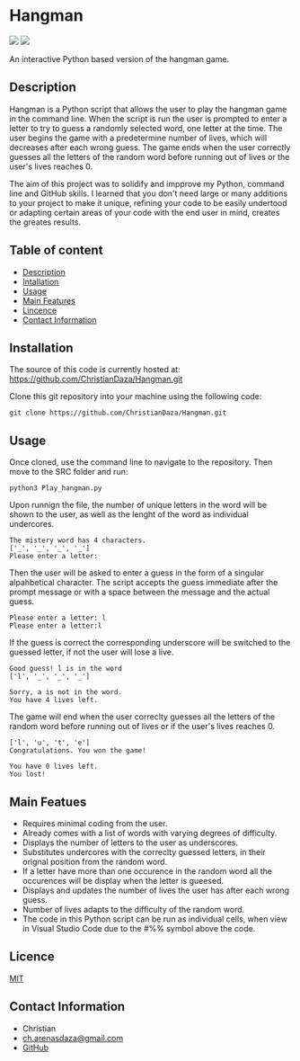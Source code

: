 # Hangman
![](https://img.shields.io/badge/platforms%20-macOS--64%20%7C%20win--64-lightgrey) ![](https://img.shields.io/badge/version-1.0.0-blue)

An interactive Python based version of the hangman game.   

## Description

Hangman is a Python script that allows the user to play the hangman game in the command line. When the script is run the user is prompted to enter a letter to try to guess a randomly selected word, one letter at the time. The user begins the game with a predetermine number of lives, which will decreases after each wrong guess. The game ends when the user correctly guesses all the letters of the random word before running out of lives or the user's lives reaches 0. 

The aim of this project was to solidify and impprove my Python, command line and GitHub skills. I learned that you don't need large or many additions to your project to make it unique, refining your code to be easily undertood or adapting certain areas of your code with the end user in mind, creates the greates results.


## Table of content

- [Description](#Description)
- [Intallation](#Intallation)
- [Usage](#Usage)
- [Main Features](#Main_Features)
- [Lincence](#Licence)
- [Contact Information](#Contact_information)


## Installation

 The source of this code is currently hosted at: https://github.com/ChristianDaza/Hangman.git

Clone this git repository into your machine using the following code:
```
git clone https://github.com/ChristianDaza/Hangman.git
```


## Usage

Once cloned, use the command line to navigate to the repository. Then move to the SRC folder and run:
```
python3 Play_hangman.py
```
Upon runnign the file, the number of unique letters in the word will be shown to the user, as well as the lenght of the word  as individual undercores. 
```
The mistery word has 4 characters.
['_', '_', '_', '_']
Please enter a letter: 
```
Then the user will be asked to enter a guess in the form of a singular alpahbetical character. The script accepts the guess immediate after the prompt message or with a space between the message and the actual guess.
```
Please enter a letter: l
Please enter a letter:l 

```
If the guess is correct the corresponding underscore will be switched to the guessed letter, if not the user will lose a live. 
```
Good guess! l is in the word
['l', '_', '_', '_']

Sorry, a is not in the word.
You have 4 lives left.
```
The game will end when the user correclty guesses all the letters of the random word before running out of lives or if the user's lives reaches 0.
```
['l', 'u', 't', 'e']
Congratulations. You won the game!

You have 0 lives left.
You lost!
```

## Main Featues

- Requires minimal coding from the user.
- Already comes with a list of words with varying degrees of difficulty.
- Displays the number of letters to the user as underscores.
- Substitutes undercores with the correclty guessed letters, in their orignal position from the random word.
- If a letter have more than one occurence in the random word all the occurences will be display when the letter is gueesed.
- Displays and updates the number of lives the user has after each wrong guess.
- Number of lives adapts to the difficulty of the random word.
- The code in this Python script can be run as individual cells, when view in Visual Studio Code due to the #%% symbol above the code.
    

## Licence
[MIT](https://github.com/ChristianDaza/Hangman/blob/main/LICENSE)

## Contact Information
- Christian
- ch.arenasdaza@gmail.com
- [GitHub](https://github.com/ChristianDaza)